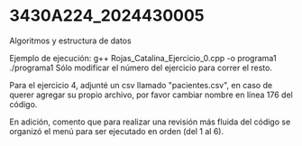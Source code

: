 # 3430A224_2024430005
Algoritmos y estructura de datos

Ejemplo de ejecución:
g++ Rojas_Catalina_Ejercicio_0.cpp -o programa1
./programa1
Sólo modificar el número del ejercicio para correr el resto. 

Para el ejercicio 4, adjunté un csv llamado "pacientes.csv", en caso de querer agregar su propio archivo, por favor cambiar nombre en línea 176 del código.

En adición, comento que para realizar una revisión más fluida del código se organizó el menú para ser ejecutado en orden (del 1 al 6).
